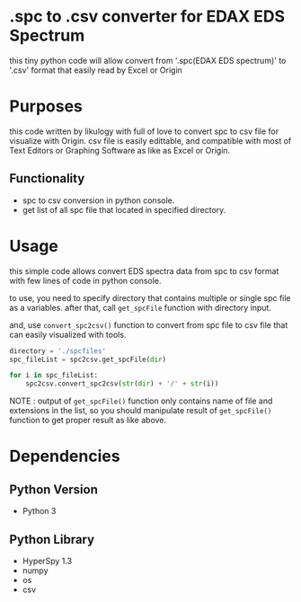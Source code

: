 # .spc to .csv converter for EDAX EDS Spectrum
this tiny python code will allow convert from '.spc(EDAX EDS spectrum)' to '.csv' format that easily read by Excel or Origin

# Purposes
this code written by likulogy with full of love to convert spc to csv file for visualize with Origin. csv file is easily edittable, and compatible with most of Text Editors or Graphing Software as like as Excel or Origin.
## Functionality
- spc to csv conversion in python console.
- get list of all spc file that located in specified directory.

# Usage
this simple code allows convert EDS spectra data from spc to csv format with few lines of code in python console.

to use, you need to specify directory that contains multiple or single spc file as a variables. after that, call `get_spcFile` function with directory input.

and, use `convert_spc2csv()` function to convert from spc file to csv file that can easily visualized with tools.

```python
directory = './spcfiles'
spc_fileList = spc2csv.get_spcFile(dir)

for i in spc_fileList:
    spc2csv.convert_spc2csv(str(dir) + '/' + str(i))
```

NOTE : output of `get_spcFile()` function only contains name of file and extensions in the list, so you should manipulate result of `get_spcFile()` function to get proper result as like above.

# Dependencies
## Python Version
- Python 3

## Python Library
- HyperSpy 1.3
- numpy
- os
- csv
